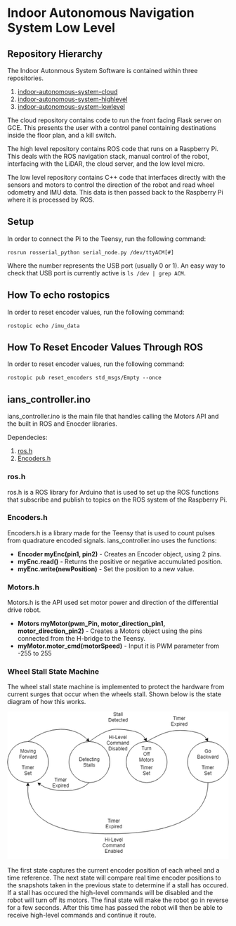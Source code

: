 # Indoor Autonomous Navigation System Low Level

## Repository Hierarchy

The Indoor Autonmous System Software is contained within three repositories.

1. [indoor-autonomous-system-cloud](https://github.com/thedch/indoor-autonomous-system-cloud)
1. [indoor-autonomous-system-highlevel](https://github.com/thedch/indoor-autonomous-system-highlevel)
1. [indoor-autonomous-system-lowlevel](https://github.com/thedch/indoor-autonomous-system-lowlevel)

The cloud repository contains code to run the front facing Flask server on GCE. This presents the user with a control panel containing destinations inside the floor plan, and a kill switch.

The high level repository contains ROS code that runs on a Raspberry Pi. This deals with the ROS navigation stack, manual control of the robot, interfacing with the LiDAR, the cloud server, and the low level micro.

The low level repository contains C++ code that interfaces directly with the sensors and motors to control the direction of the robot and read wheel odometry and IMU data. This data is then passed back to the Raspberry Pi where it is processed by ROS.

## Setup

In order to connect the Pi to the Teensy, run the following command:

```
rosrun rosserial_python serial_node.py /dev/ttyACM[#]
```

Where the number represents the USB port (usually 0 or 1). An easy way to check that USB port is currently active is `ls /dev | grep ACM`.

## How To echo rostopics

In order to reset encoder values, run the following command:

```
rostopic echo /imu_data
```

## How To Reset Encoder Values Through ROS

In order to reset encoder values, run the following command:

```
rostopic pub reset_encoders std_msgs/Empty --once
```

## ians_controller.ino
ians_controller.ino is the main file that handles calling the Motors API and the built in ROS and Enocder libraries.

Dependecies:

1. [ros.h](http://wiki.ros.org/roslib)
1. [Encoders.h](https://github.com/PaulStoffregen/Encoder)

### ros.h
ros.h is a ROS library for Arduino that is used to set up the ROS functions that subscribe and publish to topics on the ROS system of the Raspberry Pi.


### Encoders.h
Encoders.h is a library made for the Teensy that is used to count pulses from quadrature encoded signals.
ians_controller.ino uses the functions:

* **Encoder myEnc(pin1, pin2)** - Creates an Encoder object, using 2 pins.
* **myEnc.read()** - Returns the positive or negative accumulated position.
* **myEnc.write(newPosition)** - Set the position to a new value.


### Motors.h
Motors.h is the API used set motor power and direction of the differential drive robot.

* **Motors myMotor(pwm_Pin, motor_direction_pin1, motor_direction_pin2)** - Creates a Motors object using the pins connected from the H-bridge to the Teensy.
* **myMotor.motor_cmd(motorSpeed)** - Input it is PWM parameter from -255 to 255

### Wheel Stall State Machine
The wheel stall state machine is implemented to protect the hardware from current surges that occur when the wheels stall.
Shown below is the state diagram of how this works.

![Wheel Stall State Machine](./images/WheelStallSM.png)

The first state captures the current encoder position of each wheel and a time reference. The next state will compare real time encoder positions to the snapshots taken in the previous state to determine if a stall has occured. If a stall has occured the high-level commands will be disabled and the robot will turn off its motors. The final state will make the robot go in reverse for a few seconds. After this time has passed the robot will then be able to receive high-level commands and continue it route.

